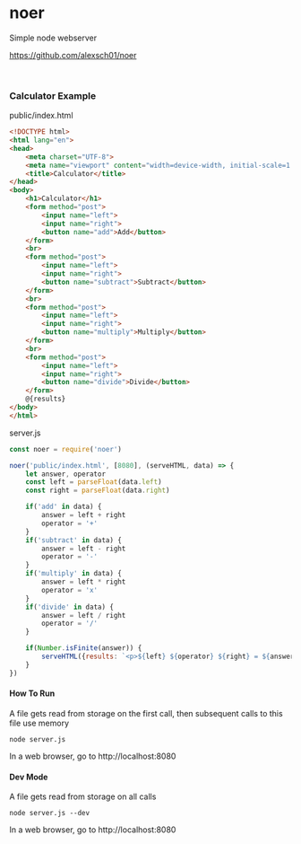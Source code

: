 # noer

Simple node webserver

https://github.com/alexsch01/noer

<br>

### Calculator Example

public/index.html
```html
<!DOCTYPE html>
<html lang="en">
<head>
    <meta charset="UTF-8">
    <meta name="viewport" content="width=device-width, initial-scale=1.0">
    <title>Calculator</title>
</head>
<body>
    <h1>Calculator</h1>
    <form method="post">
        <input name="left">
        <input name="right">
        <button name="add">Add</button>
    </form>
    <br>
    <form method="post">
        <input name="left">
        <input name="right">
        <button name="subtract">Subtract</button>
    </form>
    <br>
    <form method="post">
        <input name="left">
        <input name="right">
        <button name="multiply">Multiply</button>
    </form>
    <br>
    <form method="post">
        <input name="left">
        <input name="right">
        <button name="divide">Divide</button>
    </form>
    @{results}
</body>
</html>
```

server.js
```js
const noer = require('noer')

noer('public/index.html', [8080], (serveHTML, data) => {
    let answer, operator
    const left = parseFloat(data.left)
    const right = parseFloat(data.right)

    if('add' in data) {
        answer = left + right
        operator = '+'
    }
    if('subtract' in data) {
        answer = left - right
        operator = '-'
    }
    if('multiply' in data) {
        answer = left * right
        operator = 'x'
    }
    if('divide' in data) {
        answer = left / right
        operator = '/'
    }

    if(Number.isFinite(answer)) {
        serveHTML({results: `<p>${left} ${operator} ${right} = ${answer}</p>`})
    }
})
```

#### How To Run
A file gets read from storage on the first call, then subsequent calls to this file use memory
```
node server.js
```
In a web browser, go to http://localhost:8080

#### Dev Mode
A file gets read from storage on all calls
```
node server.js --dev
```
In a web browser, go to http://localhost:8080
